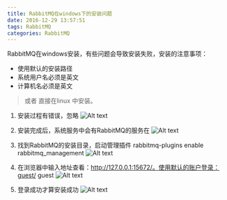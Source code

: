 ```yaml
---
title: RabbitMQ在windows下的安装问题
date: 2016-12-29 13:57:51
tags: RabbitMQ
categories: RabbitMQ
---
```

RabbitMQ在windows安装，有些问题会导致安装失败，安装的注意事项：
- 使用默认的安装路径
- 系统用户名必须是英文
- 计算机名必须是英文

> 或者 直接在linux 中安装。

1. 安装过程有错误，忽略
![Alt text](/img/rabbitmq/install-one.png)

2. 安装完成后，系统服务中会有RabbitMQ的服务在
![Alt text](/img/rabbitmq/install-two.png)
3. 找到RabbitMQ的安装目录，启动管理插件
		rabbitmq-plugins enable rabbitmq_management
![Alt text](/img/rabbitmq/install-four.png)
4. 	在浏览器中输入地址查看：http://127.0.0.1:15672/。使用默认的账户登录：guest/ guest
![Alt text](/img/rabbitmq/install-five.png)

5. 登录成功才算安装成功
![Alt text](/img/rabbitmq/install-six.png)

 